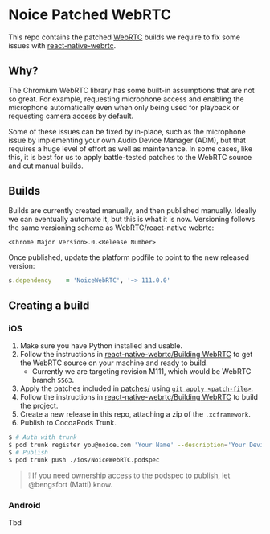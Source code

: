 # Noice Patched WebRTC

This repo contains the patched [WebRTC](https://webrtc.org/) builds we require to fix some issues with [react-native-webrtc](https://github.com/react-native-webrtc/react-native-webrtc).

## Why?

The Chromium WebRTC library has some built-in assumptions that are not so great. For example, requesting microphone access and enabling the microphone automatically even when only being used for playback or requesting camera access by default.

Some of these issues can be fixed by in-place, such as the microphone issue by implementing your own Audio Device Manager (ADM), but that requires a huge level of effort as well as maintenance. In some cases, like this, it is best for us to apply battle-tested patches to the WebRTC source and cut manual builds.

## Builds

Builds are currently created manually, and then published manually. Ideally we can eventually automate it, but this is what it is now. Versioning follows the same versioning scheme as WebRTC/react-native webrtc:

```
<Chrome Major Version>.0.<Release Number>
```

Once published, update the platform podfile to point to the new released version:

```ruby
s.dependency	= 'NoiceWebRTC', '~> 111.0.0'
```

## Creating a build

### iOS

1. Make sure you have Python installed and usable.
2. Follow the instructions in [react-native-webrtc/Building WebRTC](https://github.com/react-native-webrtc/react-native-webrtc/blob/master/Documentation/BuildingWebRTC.md) to get the WebRTC source on your machine and ready to build.
	- Currently we are targeting revision M111, which would be WebRTC branch `5563`.
3. Apply the patches included in [patches/](./patches) using [`git apply <patch-file>`](https://git-scm.com/docs/git-apply).
4. Follow the instructions in [react-native-webrtc/Building WebRTC](https://github.com/react-native-webrtc/react-native-webrtc/blob/master/Documentation/BuildingWebRTC.md#building) to build the project.
5. Create a new release in this repo, attaching a zip of the `.xcframework`.
6. Publish to CocoaPods Trunk.
```sh
$ # Auth with trunk
$ pod trunk register you@noice.com 'Your Name' --description='Your Device'
$ # Publish
$ pod trunk push ./ios/NoiceWebRTC.podspec
```
> ❕ If you need ownership access to the podspec to publish, let @bengsfort (Matti) know.

### Android

Tbd
